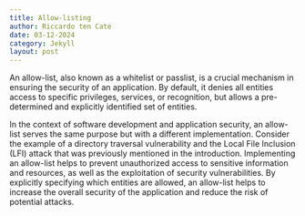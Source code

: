 ```yaml
---
title: Allow-listing
author: Riccardo ten Cate
date: 03-12-2024
category: Jekyll
layout: post
---
```


An allow-list, also known as a whitelist or passlist, is a crucial mechanism in ensuring the security of an application. By default, it denies all entities access to specific privileges, services, or recognition, but allows a pre-determined and explicitly identified set of entities.

In the context of software development and application security, an allow-list serves the same purpose but with a different implementation. Consider the example of a directory traversal vulnerability and the Local File Inclusion (LFI) attack that was previously mentioned in the introduction. Implementing an allow-list helps to prevent unauthorized access to sensitive information and resources, as well as the exploitation of security vulnerabilities. By explicitly specifying which entities are allowed, an allow-list helps to increase the overall security of the application and reduce the risk of potential attacks.

